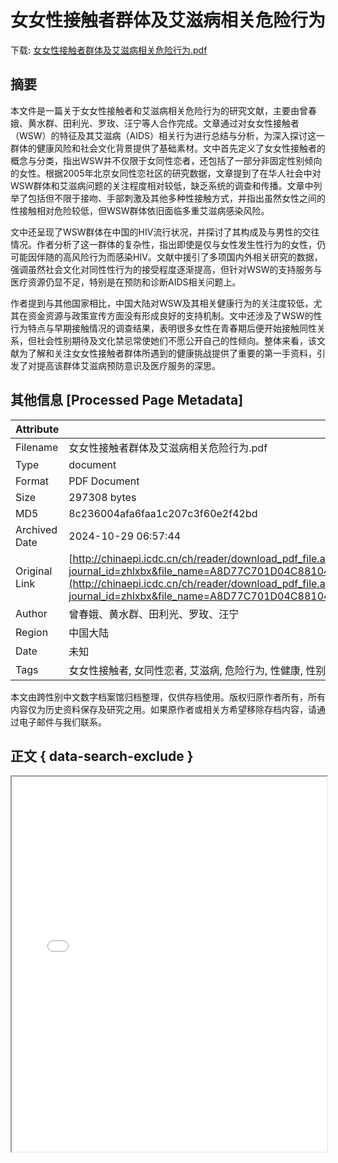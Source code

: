 # 女女性接触者群体及艾滋病相关危险行为

<!-- tcd_download_link -->
下载: <a href="../女女性接触者群体及艾滋病相关危险行为.pdf" download>女女性接触者群体及艾滋病相关危险行为.pdf</a>
<!-- tcd_download_link_end -->

## 摘要

<!-- tcd_abstract -->
本文件是一篇关于女女性接触者和艾滋病相关危险行为的研究文献，主要由曾春娥、黄水群、田利光、罗玫、汪宁等人合作完成。文章通过对女女性接触者（WSW）的特征及其艾滋病（AIDS）相关行为进行总结与分析，为深入探讨这一群体的健康风险和社会文化背景提供了基础素材。文中首先定义了女女性接触者的概念与分类，指出WSW并不仅限于女同性恋者，还包括了一部分非固定性别倾向的女性。根据2005年北京女同性恋社区的研究数据，文章提到了在华人社会中对WSW群体和艾滋病问题的关注程度相对较低，缺乏系统的调查和传播。文章中列举了包括但不限于接吻、手部刺激及其他多种性接触方式，并指出虽然女性之间的性接触相对危险较低，但WSW群体依旧面临多重艾滋病感染风险。

文中还呈现了WSW群体在中国的HIV流行状况，并探讨了其构成及与男性的交往情况。作者分析了这一群体的复杂性，指出即使是仅与女性发生性行为的女性，仍可能因伴随的高风险行为而感染HIV。文献中援引了多项国内外相关研究的数据，强调虽然社会文化对同性性行为的接受程度逐渐提高，但针对WSW的支持服务与医疗资源仍显不足，特别是在预防和诊断AIDS相关问题上。 

作者提到与其他国家相比，中国大陆对WSW及其相关健康行为的关注度较低，尤其在资金资源与政策宣传方面没有形成良好的支持机制。文中还涉及了WSW的性行为特点与早期接触情况的调查结果，表明很多女性在青春期后便开始接触同性关系，但社会性别期待及文化禁忌常使她们不愿公开自己的性倾向。整体来看，该文献为了解和关注女女性接触者群体所遇到的健康挑战提供了重要的第一手资料，引发了对提高该群体艾滋病预防意识及医疗服务的深思。

<!-- tcd_abstract_end -->

## 其他信息 [Processed Page Metadata]

| Attribute       | Value                                  |
|-----------------|----------------------------------------|
| Filename        | 女女性接触者群体及艾滋病相关危险行为.pdf                             |
| Type            | document                                 |
| Format          | PDF Document                               |
| Size            | 297308 bytes                           |
| MD5             | 8c236004afa6faa1c207c3f60e2f42bd                                  |
| Archived Date   | 2024-10-29 06:57:44                             |
| Original Link   | [http://chinaepi.icdc.cn/ch/reader/download_pdf_file.aspx?journal_id=zhlxbx&file_name=A8D77C701D04C881047567B09ECCB87F12549E37C09A35937C1F0B2B2A05ADC90F707FFB2033B675B12B9020932F800E&open_type=self&file_no=20070321](http://chinaepi.icdc.cn/ch/reader/download_pdf_file.aspx?journal_id=zhlxbx&file_name=A8D77C701D04C881047567B09ECCB87F12549E37C09A35937C1F0B2B2A05ADC90F707FFB2033B675B12B9020932F800E&open_type=self&file_no=20070321)                         |
| Author          | 曾春娥、黄水群、田利光、罗玫、汪宁                               |
| Region          | 中国大陆                               |
| Date            | 未知                                 |
| Tags            | 女女性接触者, 女同性恋者, 艾滋病, 危险行为, 性健康, 性别研究, 社会文化                                 |

本文由跨性别中文数字档案馆归档整理，仅供存档使用。版权归原作者所有，所有内容仅为历史资料保存及研究之用。如果原作者或相关方希望移除存档内容，请通过电子邮件与我们联系。

## 正文 { data-search-exclude }

<!-- tcd_main_text -->
<iframe src="../女女性接触者群体及艾滋病相关危险行为.pdf" width="100%" height="600px">
    <p>无法显示PDF，请下载查看。</p>
</iframe>
<!-- tcd_main_text_end -->


